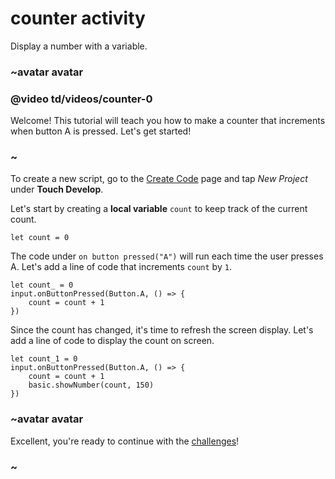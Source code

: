 # counter activity

Display a number with a variable.

### ~avatar avatar

### @video td/videos/counter-0

Welcome! This tutorial will teach you how to make a counter that increments when button A is pressed. Let's get started!

### ~

To create a new script, go to the [Create Code](/microbit/create-code) page and tap *New Project* under **Touch Develop**.

Let's start by creating a **local variable** `count` to keep track of the current count.

```
let count = 0
```

The code under ``on button pressed("A")`` will run each time the user presses A. Let's add a line of code that increments `count` by `1`.

```
let count_ = 0
input.onButtonPressed(Button.A, () => {
    count = count + 1
})
```

Since the count has changed, it's time to refresh the screen display. Let's add a line of code to display the count on screen.

```
let count_1 = 0
input.onButtonPressed(Button.A, () => {
    count = count + 1
    basic.showNumber(count, 150)
})
```

### ~avatar avatar

Excellent, you're ready to continue with the [challenges](/microbit/lessons/counter/challenges)!

### ~


